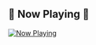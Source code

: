 ## 🎵 Now Playing 🎵

[![Now Playing](https://now-playing-spotify.deno.dev/?profile)](https://github.com/curtislarson/spotify)
